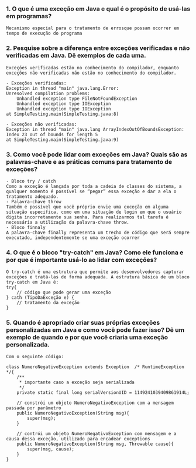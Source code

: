 ### 1. O que é uma exceção em Java e qual é o propósito de usá-las em programas?

````
Mecanismo especial para o tratamento de errosque possam ocorrer em tempo de execução do programa
````

### 2. Pesquise sobre a diferença entre exceções verificadas e não verificadas em Java. Dê exemplos de cada uma.

````
Exceções verificadas estão no conhecimento do compilador, enquanto exceções não verificadas não estão no conhecimento do compilador.

- Exceções verificadas:
Exception in thread "main" java.lang.Error:
Unresolved compilation problems: 
    Unhandled exception type FileNotFoundException
	Unhandled exception type IOException
	Unhandled exception type IOException
at SimpleTesting.main(SimpleTesting.java:8)

- Exceções não verificadas:
Exception in thread "main" java.lang ArrayIndexOutOfBoundsException: Index 23 out of bounds for length 5
at SimpleTesting.main(SimpleTesting.java:9)
````

### 3. Como você pode lidar com exceções em Java? Quais são as palavras-chave e as práticas comuns para tratamento de exceções?

````
- Bloco try / catch
Como a exceção é lançada por toda a cadeia de classes do sistema, a qualquer momento é possível se “pegar” essa exceção e dar a ela o tratamento adequado.
- Palavra-chave throw
Também é possível que você próprio envie uma exceção em alguma situação especifica, como em uma situação de login em que o usuário digita incorretamente sua senha. Para realizarmos tal tarefa é necessária a utilização da palavra-chave throw.
- Bloco finnaly
A palavra-chave finally representa um trecho de código que será sempre executado, independentemente se uma exceção ocorrer
````

### 4. O que é o bloco "try-catch" em Java? Como ele funciona e por que é importante usá-lo ao lidar com exceções?

````
O try-catch é uma estrutura que permite aos desenvolvedores capturar exceções e tratá-las de forma adequada. A estrutura básica de um bloco try-catch em Java é:
try{
    // código que pode gerar uma exceção
} cath (TipoDaExceção e) {
    // tratamento da exceção
}
````

### 5. Quando é apropriado criar suas próprias exceções personalizadas em Java e como você pode fazer isso? Dê um exemplo de quando e por que você criaria uma exceção personalizada.

````
Com o seguinte código:

class NumeroNegativoException extends Exception  /* RuntimeException */{
    /**
     * importante caso a exceção seja serializada
     */
    private static final long serialVersionUID = 1149241039409861914L;

    // constrói um objeto NumeroNegativoException com a mensagem passada por parâmetro
    public NumeroNegativoException(String msg){
        super(msg);
    }

    // contrói um objeto NumeroNegativoException com mensagem e a causa dessa exceção, utilizado para encadear exceptions
    public NumeroNegativoException(String msg, Throwable cause){
        super(msg, cause);
    }
}
````